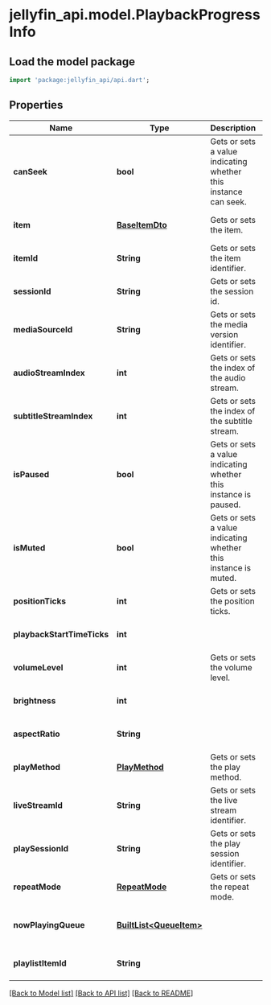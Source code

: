 # jellyfin_api.model.PlaybackProgressInfo

## Load the model package
```dart
import 'package:jellyfin_api/api.dart';
```

## Properties
Name | Type | Description | Notes
------------ | ------------- | ------------- | -------------
**canSeek** | **bool** | Gets or sets a value indicating whether this instance can seek. | [optional] [default to null]
**item** | [**BaseItemDto**](BaseItemDto.md) | Gets or sets the item. | [optional] [default to null]
**itemId** | **String** | Gets or sets the item identifier. | [optional] [default to null]
**sessionId** | **String** | Gets or sets the session id. | [optional] [default to null]
**mediaSourceId** | **String** | Gets or sets the media version identifier. | [optional] [default to null]
**audioStreamIndex** | **int** | Gets or sets the index of the audio stream. | [optional] [default to null]
**subtitleStreamIndex** | **int** | Gets or sets the index of the subtitle stream. | [optional] [default to null]
**isPaused** | **bool** | Gets or sets a value indicating whether this instance is paused. | [optional] [default to null]
**isMuted** | **bool** | Gets or sets a value indicating whether this instance is muted. | [optional] [default to null]
**positionTicks** | **int** | Gets or sets the position ticks. | [optional] [default to null]
**playbackStartTimeTicks** | **int** |  | [optional] [default to null]
**volumeLevel** | **int** | Gets or sets the volume level. | [optional] [default to null]
**brightness** | **int** |  | [optional] [default to null]
**aspectRatio** | **String** |  | [optional] [default to null]
**playMethod** | [**PlayMethod**](PlayMethod.md) | Gets or sets the play method. | [optional] [default to null]
**liveStreamId** | **String** | Gets or sets the live stream identifier. | [optional] [default to null]
**playSessionId** | **String** | Gets or sets the play session identifier. | [optional] [default to null]
**repeatMode** | [**RepeatMode**](RepeatMode.md) | Gets or sets the repeat mode. | [optional] [default to null]
**nowPlayingQueue** | [**BuiltList&lt;QueueItem&gt;**](QueueItem.md) |  | [optional] [default to const []]
**playlistItemId** | **String** |  | [optional] [default to null]

[[Back to Model list]](../README.md#documentation-for-models) [[Back to API list]](../README.md#documentation-for-api-endpoints) [[Back to README]](../README.md)


